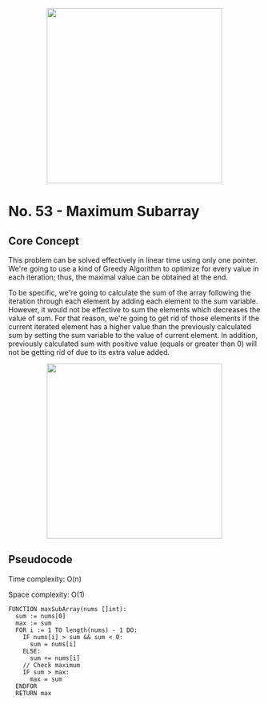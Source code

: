 <p align="center"><img width="350" src="https://i.ibb.co/dg6ChNV/image.png" /></p>

# No. 53 - Maximum Subarray

## Core Concept

This problem can be solved effectively in linear time using only one pointer. We're going to use a kind of Greedy Algorithm to optimize for every value in each iteration; thus, the maximal value can be obtained at the end.

To be specific, we're going to calculate the sum of the array following the
iteration through each element by adding each element to the sum variable.
However, it would not be effective to sum the elements which decreases the value
of sum. For that reason, we're going to get rid of those elements if the current
iterated element has a higher value than the previously calculated sum by
setting the sum variable to the value of current element. In addition,
previously calculated sum with positive value (equals or greater than 0) will not be getting rid of due to
its extra value added.

<p align="center"><img width="350"
src="https://i.ibb.co/7n51wSd/Screenshot-20220206-224512-Samsung-Notes.jpg" /></p>

## Pseudocode

Time complexity: O(n)

Space complexity: O(1)

```
FUNCTION maxSubArray(nums []int):
  sum := nums[0]
  max := sum
  FOR i := 1 TO length(nums) - 1 DO:
    IF nums[i] > sum && sum < 0:
      sum = nums[i]
    ELSE:
      sum += nums[i]
    // Check maximum
    IF sum > max:
      max = sum
  ENDFOR
  RETURN max
```
